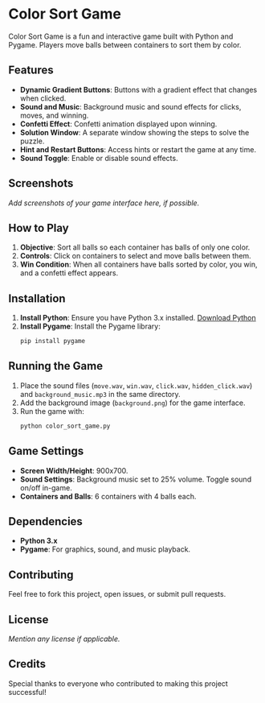 # Color Sort Game

Color Sort Game is a fun and interactive game built with Python and Pygame. Players move balls between containers to sort them by color.

## Features
- **Dynamic Gradient Buttons**: Buttons with a gradient effect that changes when clicked.
- **Sound and Music**: Background music and sound effects for clicks, moves, and winning.
- **Confetti Effect**: Confetti animation displayed upon winning.
- **Solution Window**: A separate window showing the steps to solve the puzzle.
- **Hint and Restart Buttons**: Access hints or restart the game at any time.
- **Sound Toggle**: Enable or disable sound effects.

## Screenshots
_Add screenshots of your game interface here, if possible._

## How to Play
1. **Objective**: Sort all balls so each container has balls of only one color.
2. **Controls**: Click on containers to select and move balls between them.
3. **Win Condition**: When all containers have balls sorted by color, you win, and a confetti effect appears.

## Installation
1. **Install Python**: Ensure you have Python 3.x installed. [Download Python](https://www.python.org/downloads/)
2. **Install Pygame**: Install the Pygame library:
    ```bash
    pip install pygame
    ```

## Running the Game
1. Place the sound files (`move.wav`, `win.wav`, `click.wav`, `hidden_click.wav`) and `background_music.mp3` in the same directory.
2. Add the background image (`background.png`) for the game interface.
3. Run the game with:
    ```bash
    python color_sort_game.py
    ```

## Game Settings
- **Screen Width/Height**: 900x700.
- **Sound Settings**: Background music set to 25% volume. Toggle sound on/off in-game.
- **Containers and Balls**: 6 containers with 4 balls each.

## Dependencies
- **Python 3.x**
- **Pygame**: For graphics, sound, and music playback.

## Contributing
Feel free to fork this project, open issues, or submit pull requests.

## License
_Mention any license if applicable._

## Credits
Special thanks to everyone who contributed to making this project successful!
